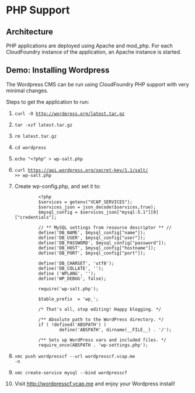 # PHP Support

## Architecture

PHP applications are deployed using Apache and mod_php. For each CloudFoundry instance of the application, an Apache instance is started.

## Demo: Installing Wordpress ##
The Wordpress CMS can be run using CloudFoundry PHP support with very minimal changes.

Steps to get the application to run:

1. <code>curl -O http://wordpress.org/latest.tar.gz</code>
2. <code>tar -xzf latest.tar.gz</code>
3. <code>rm latest.tar.gz</code>
4. <code>cd wordpress</code>
5. <code>echo "<?php" > wp-salt.php</code>
6. <code>curl https://api.wordpress.org/secret-key/1.1/salt/ >> wp-salt.php</code>
7. Create wp-config.php, and set it to:

                <?php
                $services = getenv("VCAP_SERVICES");
                $services_json = json_decode($services,true);
                $mysql_config = $services_json["mysql-5.1"][0]["credentials"];

                // ** MySQL settings from resource descriptor ** //
                define('DB_NAME', $mysql_config["name"]);
                define('DB_USER', $mysql_config["user"]);
                define('DB_PASSWORD', $mysql_config["password"]);
                define('DB_HOST', $mysql_config["hostname"]);
                define('DB_PORT', $mysql_config["port"]);

                define('DB_CHARSET', 'utf8');
                define('DB_COLLATE', '');
                define ('WPLANG', '');
                define('WP_DEBUG', false);

                require('wp-salt.php');

                $table_prefix  = 'wp_';

                /* That's all, stop editing! Happy blogging. */

                /** Absolute path to the WordPress directory. */
                if ( !defined('ABSPATH') )
                        define('ABSPATH', dirname(__FILE__) . '/');

                /** Sets up WordPress vars and included files. */
                require_once(ABSPATH . 'wp-settings.php');
8. <code>vmc push wordpresscf --url wordpresscf.vcap.me -n</code>
9. <code>vmc create-service mysql --bind wordpresscf</code>
10. Visit http://wordpresscf.vcap.me and enjoy your Wordpress install!
